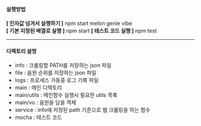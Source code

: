 #### 실행방법

**[ 인자값 넘겨서 실행하기 ]** npm start melon genie vibe  
**[ 기본 지정된 배열로 실행 ]** npm start
**[ 테스트 코드 실행 ]** npm test

---

#### 디렉토리 설명

-   info : 크롤링할 PATH를 저장하는 json 파일
-   file : 음원 순위를 저장하는 json 파일
-   logs : 프로세스 가동중 로그 기록 파일
-   main : 메인 디렉토리
-   main/utils : 메인함수 실행시 필요한 utils 목록
-   main/vo : 음원을 담을 객체
-   service : info에 저정된 path 기준으로 웹 크롤링을 하는 함수
-   mocha : 테스트 코드
